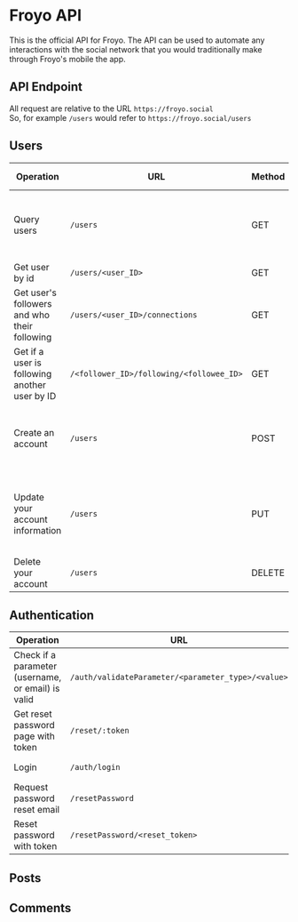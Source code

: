 # Froyo API
This is the official API for Froyo. The API can be used to automate any interactions with the social network that you would traditionally make through Froyo's mobile the app.
## API Endpoint
All request are relative to the URL `https://froyo.social`
<br>
So, for example `/users` would refer to `https://froyo.social/users`
## Users
| Operation | URL | Method | Request Body | Returns |
|--|--|--|--|--|
| Query users | `/users` | GET | { query: { userId (optional), text (optional) } } | User |
| Get user by id | `/users/<user_ID>` | GET | {} | User |
| Get user's followers and who their following | `/users/<user_ID>/connections` | GET | {} | { followers, followees } |
| Get if a user is following another user by ID | `/<follower_ID>/following/<followee_ID>` | GET | {} | boolean |
| Create an account | `/users` | POST | { email, username, dob, first_name, last_name, password } | message |
| Update your account information | `/users` | PUT | { email, username, dob, first_name, last_name, description } |  message |
| Delete your account | `/users` | DELETE | {} | message |
## Authentication
| Operation | URL | Method | Request Body | Returns |
|--|--|--|--|--|
| Check if a parameter (username, or email) is valid | `/auth/validateParameter/<parameter_type>/<value>` | GET | {} | message |
| Get reset password page with token | `/reset/:token` | GET | {} | HTML |
| Login | `/auth/login` | POST | { email, password } | Authentication Token |
| Request password reset email | `/resetPassword` | PUT | { email } | message |
| Reset password with token | `/resetPassword/<reset_token>` | PUT | { password, confirmPassword } | message |
## Posts
## Comments
